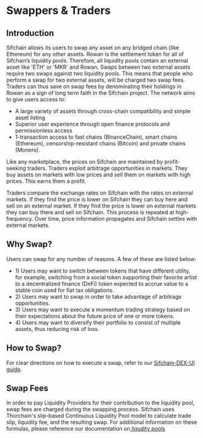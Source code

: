 # Swappers & Traders

## Introduction

Sifchain allows its users to swap any asset on any bridged chain (like Ethereum) for any other assets. Rowan is the settlement token for all of Sifchain’s liquidity pools. Therefore, all liquidity pools contain an external asset like 'ETH' or 'MKR' and Rowan. Swaps between two external assets require two swaps against two liquidity pools. This means that people who perform a swap for two external assets, will be charged two swap fees. Traders can thus save on swap fees by denominating their holdings in Rowan as a sign of long term faith in the Sifchain project. The network aims to give users access to:

* A large variety of assets through cross-chain compatibility and simple asset listing
* Superior user experience through open finance protocols and permissionless access
* 1-transaction access to fast chains (BinanceChain), smart chains (Ethereum), censorship-resistant chains (Bitcoin) and private chains (Monero).

Like any marketplace, the prices on Sifchain are maintained by profit-seeking traders. Traders exploit arbitrage opportunities in markets. They buy assets on markets with low prices and sell them on markets with high prices. This earns them a profit.

Traders compare the exchange rates on Sifchain with the rates on external markets. If they find the price is lower on Sifchain they can buy here and sell on an external market. If they find the price is lower on external markets they can buy there and sell on Sifchain. This process is repeated at high-frequency. Over time, price information propagates and Sifchain settles with external markets.

## Why Swap?

Users can swap for any number of reasons. A few of these are listed below:

* 1\) Users may want to switch between tokens that have different utility, for example, switching from a social token supporting their favorite artist to a decentralized finance (DeFi) token expected to accrue value to a stable coin used for fiat tax obligations.&#x20;
* 2\) Users may want to swap in order to take advantage of arbitrage opportunities.&#x20;
* 3\) Users may want to execute a momentum trading strategy based on their expectations about the future price of one or more tokens.&#x20;
* 4\) Users may want to diversify their portfolio to consist of multiple assets, thus reducing risk of loss.

## How to Swap?

For clear directions on how to execute a swap, refer to our [Sifchain-DEX-UI guide](https://docs.sifchain.finance/resources/sifchain-dex-ui#swapping-assets).&#x20;

## Swap Fees

In order to pay Liquidity Providers for their contribution to the liquidity pool, swap fees are charged during the swapping process. Sifchain uses Thorchain's slip-based Continuous Liquidity Pool model to calculate trade slip, liquidity fee, and the resulting swap. For additional information on these formulas, please reference our documentation on[ liqudity pools](https://docs.sifchain.finance/welcome-to-sifchain/start-here)
